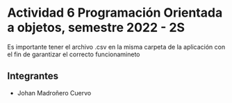 # Actividad 6 Programación Orientada a objetos, semestre 2022 - 2S

Es importante tener el archivo .csv en la misma carpeta de la aplicación con el fin de garantizar el correcto funcionamineto

## Integrantes

- Johan Madroñero Cuervo
